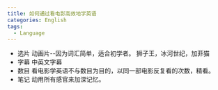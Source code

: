 ```yaml
---
title: 如何通过看电影高效地学英语
categories: English
tags:
  - Language
---
```


* 选片
动画片--因为词汇简单，适合初学者。
狮子王，冰河世纪，加菲猫
* 字幕
中英文字幕
* 数目
看电影学英语不与数目为目的，以同一部电影反复看的次数，精看。
* 笔记
动用所有感官来加深记忆。
